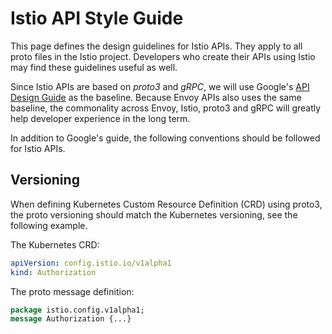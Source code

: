 # Istio API Style Guide

This page defines the design guidelines for Istio APIs. They apply to
all proto files in the Istio project. Developers who create their APIs
using Istio may find these guidelines useful as well.

Since Istio APIs are based on _proto3_ and _gRPC_, we will use
Google's [API Design Guide](https://cloud.google.com/apis/design) as
the baseline. Because Envoy APIs also uses the same baseline, the
commonality across Envoy, Istio, proto3 and gRPC will greatly help
developer experience in the long term.

In addition to Google's guide, the following conventions should be
followed for Istio APIs.

## Versioning

When defining Kubernetes Custom Resource Definition (CRD) using
proto3, the proto versioning should match the Kubernetes versioning,
see the following example.

The Kubernetes CRD:

```yaml
apiVersion: config.istio.io/v1alpha1
kind: Authorization
```

The proto message definition:
```proto
package istio.config.v1alpha1;
message Authorization {...}
```

